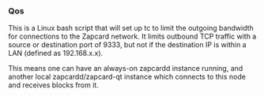 ### Qos ###

This is a Linux bash script that will set up tc to limit the outgoing bandwidth for connections to the Zapcard network. It limits outbound TCP traffic with a source or destination port of 9333, but not if the destination IP is within a LAN (defined as 192.168.x.x).

This means one can have an always-on zapcardd instance running, and another local zapcardd/zapcard-qt instance which connects to this node and receives blocks from it.

